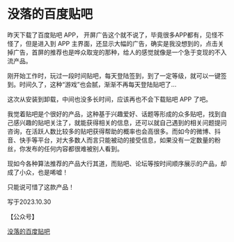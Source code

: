 # 没落的百度贴吧

昨天下载了百度贴吧 APP， 开屏广告这个就不说了，毕竟很多APP都有，见怪不怪了，但是进入到 APP 主界面，还显示大幅的广告，确实是我没想到的，点击关掉广告，首屏的推荐也是哗众取宠的那种，给人的感觉就像是一个急于变现的不入流产品。

刚开始工作时，玩过一段时间贴吧，每天登陆签到，到了一定等级，就可以一键签到。时间久了，这种“游戏”也会腻，渐渐不再每天登陆贴吧了...

这次从安装到卸载，中间也没多长时间，应该再也不会下载贴吧 APP 了吧。

我觉着贴吧是个很好的产品，这种基于兴趣爱好、话题等形成的众多贴吧，找到自己感兴趣的贴吧关注了，就能获得相关的信息，还可以就自己遇到的相关问题提问咨询，在活跃人数比较多的贴吧获得帮助的概率也会高很多。而如今的微博、抖音、快手等平台，对大多数人而言只能被动的接受信息，如果没有一定数量的粉丝，你发布的任何内容都很难被别人看到。

现如今各种算法推荐的产品大行其道，而贴吧、论坛等按时间顺序展示的产品，却成了小众，也是唏嘘！

只能说可惜了这款产品！

写于2023.10.30

【公众号】

[没落的百度贴吧](https://mp.weixin.qq.com/s/PdHyg1d3xYGLwsMgYg76SQ)